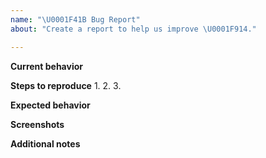 ```yaml
---
name: "\U0001F41B Bug Report"
about: "Create a report to help us improve \U0001F914."

---
```


<!-- ⚠️ Make sure to check the open and closed issues before submitting yours! -->

**Current behavior**


**Steps to reproduce**
1.
2.
3.

**Expected behavior**


**Screenshots**


**Additional notes**
